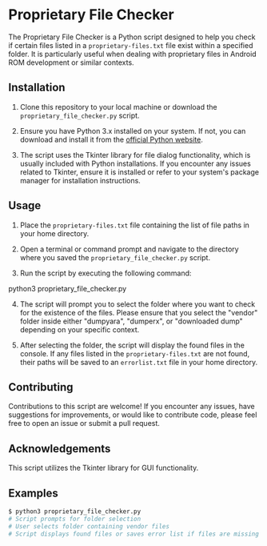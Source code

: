 # Proprietary File Checker

The Proprietary File Checker is a Python script designed to help you check if certain files listed in a `proprietary-files.txt` file exist within a specified folder. It is particularly useful when dealing with proprietary files in Android ROM development or similar contexts.

## Installation

1. Clone this repository to your local machine or download the `proprietary_file_checker.py` script.

2. Ensure you have Python 3.x installed on your system. If not, you can download and install it from the [official Python website](https://www.python.org/downloads/).

3. The script uses the Tkinter library for file dialog functionality, which is usually included with Python installations. If you encounter any issues related to Tkinter, ensure it is installed or refer to your system's package manager for installation instructions.

## Usage

1. Place the `proprietary-files.txt` file containing the list of file paths in your home directory.

2. Open a terminal or command prompt and navigate to the directory where you saved the `proprietary_file_checker.py` script.

3. Run the script by executing the following command:

python3 proprietary_file_checker.py


4. The script will prompt you to select the folder where you want to check for the existence of the files. Please ensure that you select the "vendor" folder inside either "dumpyara", "dumperx", or "downloaded dump" depending on your specific context.

5. After selecting the folder, the script will display the found files in the console. If any files listed in the `proprietary-files.txt` are not found, their paths will be saved to an `errorlist.txt` file in your home directory.

## Contributing

Contributions to this script are welcome! If you encounter any issues, have suggestions for improvements, or would like to contribute code, please feel free to open an issue or submit a pull request.

## Acknowledgements

This script utilizes the Tkinter library for GUI functionality.

## Examples

```bash
$ python3 proprietary_file_checker.py
# Script prompts for folder selection
# User selects folder containing vendor files
# Script displays found files or saves error list if files are missing

